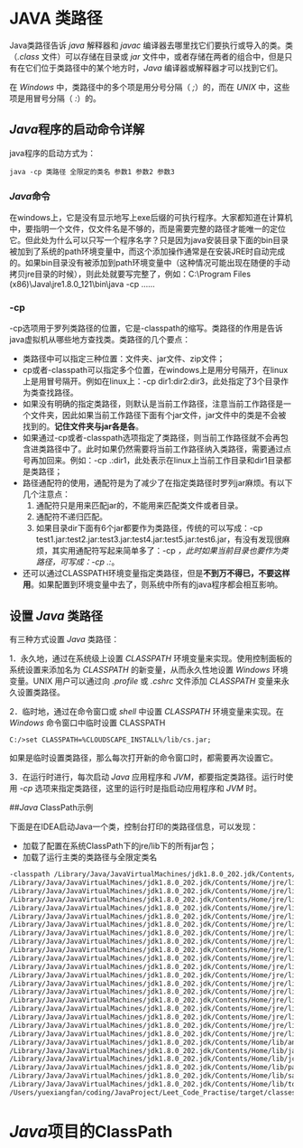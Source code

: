 # JAVA 类路径

Java类路径告诉 *java* 解释器和 *javac* 编译器去哪里找它们要执行或导入的类。类（*.class* 文件）可以存储在目录或 *jar* 文件中，或者存储在两者的组合中，但是只有在它们位于类路径中的某个地方时，*Java* 编译器或解释器才可以找到它们。

在 *Windows* 中，类路径中的多个项是用分号分隔（ *;*）的，而在 *UNIX* 中，这些项是用冒号分隔（ *:*）的。

## *Java*程序的启动命令详解

java程序的启动方式为：

```
java -cp 类路径 全限定的类名 参数1 参数2 参数3
```

### *Java*命令

在windows上，它是没有显示地写上exe后缀的可执行程序。大家都知道在计算机中，要指明一个文件，仅文件名是不够的，而是需要完整的路径才能唯一的定位它。但此处为什么可以只写一个程序名字？只是因为java安装目录下面的bin目录被加到了系统的path环境变量中，而这个添加操作通常是在安装JRE时自动完成的。如果bin目录没有被添加到path环境变量中（这种情况可能出现在随便的手动拷贝jre目录的时候），则此处就要写完整了，例如：C:\Program Files (x86)\Java\jre1.8.0_121\bin\java -cp ……

### -cp

-cp选项用于罗列类路径的位置，它是-classpath的缩写。类路径的作用是告诉java虚拟机从哪些地方查找类。类路径的几个要点：

- 类路径中可以指定三种位置：文件夹、jar文件、zip文件；
- cp或者-classpath可以指定多个位置，在windows上是用分号隔开，在linux上是用冒号隔开。例如在linux上：-cp dir1:dir2:dir3，此处指定了3个目录作为类查找路径。
- 如果没有明确的指定类路径，则默认是当前工作路径，注意当前工作路径是一个文件夹，因此如果当前工作路径下面有个jar文件，jar文件中的类是不会被找到的。**记住文件夹与jar各是各**。
- 如果通过-cp或者-classpath选项指定了类路径，则当前工作路径就不会再包含进类路径中了。此时如果仍然需要将当前工作路径纳入类路径，需要通过点号再加回来。例如：-cp .:dir1，此处表示在linux上当前工作目录和dir1目录都是类路径；
- 路径通配符的使用，通配符是为了减少了在指定类路径时罗列jar麻烦。有以下几个注意点：
	1. 通配符只是用来匹配jar的，不能用来匹配类文件或者目录。
	2. 通配符不递归匹配。
	3. 如果目录dir下面有6个jar都要作为类路径，传统的可以写成：-cp test1.jar:test2.jar:test3.jar:test4.jar:test5.jar:test6.jar，有没有发现很麻烦，其实用通配符写起来简单多了：-cp *，此时如果当前目录也要作为类路径，可写成：-cp .:*。
- 还可以通过CLASSPATH环境变量指定类路径，但是**不到万不得已，不要这样用**。如果配置到环境变量中去了，则系统中所有的java程序都会相互影响。

## 设置 *Java* 类路径

有三种方式设置 *Java* 类路径：

1．永久地，通过在系统级上设置 *CLASSPATH* 环境变量来实现。使用控制面板的系统设置来添加名为 *CLASSPATH* 的新变量，从而永久性地设置 *Windows* 环境变量。UNIX 用户可以通过向 *.profile* 或 *.cshrc* 文件添加 *CLASSPATH* 变量来永久设置类路径。

2．临时地，通过在命令窗口或 *shell* 中设置 *CLASSPATH* 环境变量来实现。在 *Windows* 命令窗口中临时设置 CLASSPATH

```
C:/>set CLASSPATH=%CLOUDSCAPE_INSTALL%/lib/cs.jar;
```

如果是临时设置类路径，那么每次打开新的命令窗口时，都需要再次设置它。

3．在运行时进行，每次启动 *Java* 应用程序和 *JVM*，都要指定类路径。运行时使用 *-cp* 选项来指定类路径，这里的运行时是指启动应用程序和 *JVM* 时。

##*Java* ClassPath示例

下面是在IDEA启动Java一个类，控制台打印的类路径信息，可以发现：

- 加载了配置在系统ClassPath下的jre/lib下的所有jar包；
- 加载了运行主类的类路径与全限定类名

```sh
-classpath /Library/Java/JavaVirtualMachines/jdk1.8.0_202.jdk/Contents/Home/jre/lib/charsets.jar:
/Library/Java/JavaVirtualMachines/jdk1.8.0_202.jdk/Contents/Home/jre/lib/deploy.jar:
/Library/Java/JavaVirtualMachines/jdk1.8.0_202.jdk/Contents/Home/jre/lib/ext/cldrdata.jar:
/Library/Java/JavaVirtualMachines/jdk1.8.0_202.jdk/Contents/Home/jre/lib/ext/dnsns.jar:
/Library/Java/JavaVirtualMachines/jdk1.8.0_202.jdk/Contents/Home/jre/lib/ext/jaccess.jar:
/Library/Java/JavaVirtualMachines/jdk1.8.0_202.jdk/Contents/Home/jre/lib/ext/jfxrt.jar:
/Library/Java/JavaVirtualMachines/jdk1.8.0_202.jdk/Contents/Home/jre/lib/ext/localedata.jar:/Library/Java/JavaVirtualMachines/jdk1.8.0_202.jdk/Contents/Home/jre/lib/ext/nashorn.jar:
/Library/Java/JavaVirtualMachines/jdk1.8.0_202.jdk/Contents/Home/jre/lib/ext/sunec.jar:
/Library/Java/JavaVirtualMachines/jdk1.8.0_202.jdk/Contents/Home/jre/lib/ext/sunjce_provider.jar:
/Library/Java/JavaVirtualMachines/jdk1.8.0_202.jdk/Contents/Home/jre/lib/ext/sunpkcs11.jar:
/Library/Java/JavaVirtualMachines/jdk1.8.0_202.jdk/Contents/Home/jre/lib/ext/zipfs.jar:
/Library/Java/JavaVirtualMachines/jdk1.8.0_202.jdk/Contents/Home/jre/lib/javaws.jar:
/Library/Java/JavaVirtualMachines/jdk1.8.0_202.jdk/Contents/Home/jre/lib/jce.jar:
/Library/Java/JavaVirtualMachines/jdk1.8.0_202.jdk/Contents/Home/jre/lib/jfr.jar:
/Library/Java/JavaVirtualMachines/jdk1.8.0_202.jdk/Contents/Home/jre/lib/jfxswt.jar:
/Library/Java/JavaVirtualMachines/jdk1.8.0_202.jdk/Contents/Home/jre/lib/jsse.jar:
/Library/Java/JavaVirtualMachines/jdk1.8.0_202.jdk/Contents/Home/jre/lib/management-agent.jar:
/Library/Java/JavaVirtualMachines/jdk1.8.0_202.jdk/Contents/Home/jre/lib/plugin.jar:
/Library/Java/JavaVirtualMachines/jdk1.8.0_202.jdk/Contents/Home/jre/lib/resources.jar:
/Library/Java/JavaVirtualMachines/jdk1.8.0_202.jdk/Contents/Home/jre/lib/rt.jar:
/Library/Java/JavaVirtualMachines/jdk1.8.0_202.jdk/Contents/Home/lib/ant-javafx.jar:/Library/Java/JavaVirtualMachines/jdk1.8.0_202.jdk/Contents/Home/lib/dt.jar:
/Library/Java/JavaVirtualMachines/jdk1.8.0_202.jdk/Contents/Home/lib/javafx-mx.jar:
/Library/Java/JavaVirtualMachines/jdk1.8.0_202.jdk/Contents/Home/lib/jconsole.jar:
/Library/Java/JavaVirtualMachines/jdk1.8.0_202.jdk/Contents/Home/lib/packager.jar:
/Library/Java/JavaVirtualMachines/jdk1.8.0_202.jdk/Contents/Home/lib/sa-jdi.jar:
/Library/Java/JavaVirtualMachines/jdk1.8.0_202.jdk/Contents/Home/lib/tools.jar:
/Users/yuexiangfan/coding/JavaProject/Leet_Code_Practise/target/classes string.week_4.RomanToInt_13
```

# *Java*项目的ClassPath

